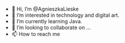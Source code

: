 - 👋 Hi, I’m @AgnieszkaLieske
- 👀 I’m interested in technology and digital art.
- 🌱 I’m currently learning Java.
- 💞️ I’m looking to collaborate on ...
- 📫 How to reach me 

<!---
AgnieszkaLieske/AgnieszkaLieske is a ✨ special ✨ repository because its `README.md` (this file) appears on your GitHub profile.
You can click the Preview link to take a look at your changes.
--->
